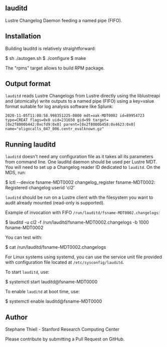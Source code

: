 lauditd
-------

Lustre Changelog Daemon feeding a named pipe (FIFO).


Installation
------------

Building lauditd is relatively straightforward:

  $ sh ./autogen.sh
  $ ./configure
  $ make

The "rpms" target allows to build RPM package.


Output format
-------------

`lauditd` reads Lustre Changelogs from Lustre directly using the liblustreapi
and (atomically) write outputs to a named pipe (FIFO) using a key=value format
suitable for log analysis software like Splunk:

```
2020-11-05T11:08:58.998351225-0800 mdt=oak-MDT0002 id=89954723 type=CREAT flags=0x0 uid=231650 gid=99 target=[0x2f8000b442:0xcfd9:0x0] parent=[0x2f8000b458:0x4623:0x0] name="oligocalls_047_006.centr_evalknown.gz"
```

Running lauditd
---------------

`lauditd` doesn't need any configuration file as it takes all its parameters from
command line. One lauditd daemon should be used per Lustre MDT. You will need
to set up a Changelog reader ID dedicated to `lauditd`. On the MDS, run:

  $ lctl --device fsname-MDT0002 changelog_register
  fsname-MDT0002: Registered changelog userid 'cl2'

`lauditd` should be run on a Lustre client with the filesystem you want to audit
already mounted (read-only is supported).

Example of invocation with FIFO `/run/lauditd/fsname-MDT0002.changelogs`:

  $ lauditd -u cl2 -f /run/lauditd/fsname-MDT0002.changelogs -b 1000 fsname-MDT0002

You can test with:

  $ cat /run/lauditd/fsname-MDT0002.changelogs

For Linux systems using systemd, you can use the service unit file provided with
configuration file located at `/etc/sysconfig/lauditd`.

To start `lauditd`, use:

  $ systemctl start lauditd@fsname-MDT0000

To enable `lauditd` at boot time, use:

  $ systemctl enable lauditd@fsname-MDT0000


Author
------
Stephane Thiell - Stanford Research Computing Center

Please contribute by submitting a Pull Request on GitHub.
